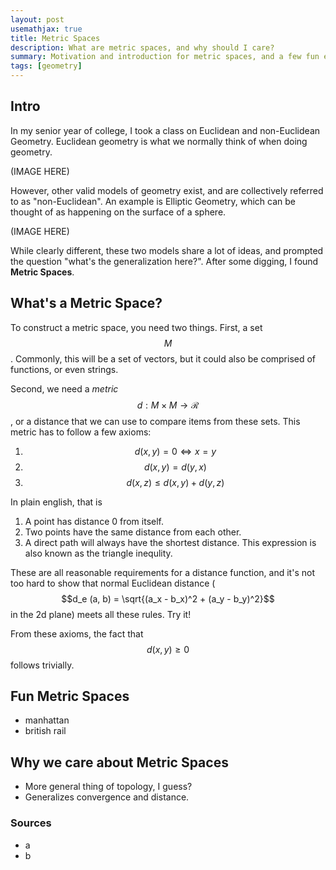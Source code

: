 ```yaml
---
layout: post
usemathjax: true
title: Metric Spaces
description: What are metric spaces, and why should I care?
summary: Motivation and introduction for metric spaces, and a few fun examples.
tags: [geometry]
---
```


## Intro

In my senior year of college, I took a class on Euclidean and non-Euclidean Geometry. Euclidean geometry is what we normally think of when doing geometry.

(IMAGE HERE)

However, other valid models of geometry exist, and are collectively referred to as "non-Euclidean". An example is Elliptic Geometry, which can be thought of as happening on the surface of a sphere.

(IMAGE HERE)

While clearly different, these two models share a lot of ideas, and prompted the question "what's the generalization here?". After some digging, I found **Metric Spaces**.

## What's a Metric Space?

To construct a metric space, you need two things. First, a set $$M$$. Commonly, this will be a set of vectors, but it could also be comprised of functions, or even strings.

Second, we need a _metric_ $$d: M \times M \rightarrow \mathcal{R}$$, or a distance that we can use to compare items from these sets. This metric has to follow a few axioms:

1. $$d(x, y) = 0 \iff x = y$$
2. $$d(x, y) = d(y, x)$$
3. $$d(x, z) \leq d(x, y) + d(y, z)$$

In plain english, that is

1. A point has distance 0 from itself.
2. Two points have the same distance from each other.
3. A direct path will always have the shortest distance. This expression is also known as the triangle inequlity.

These are all reasonable requirements for a distance function, and it's not too hard to show that normal Euclidean distance ($$d_e (a, b) = \sqrt{(a_x - b_x)^2 + (a_y - b_y)^2}$$ in the 2d plane) meets all these rules. Try it!

From these axioms, the fact that $$d(x, y) \geq 0$$ follows trivially.

## Fun Metric Spaces

- manhattan
- british rail

## Why we care about Metric Spaces

- More general thing of topology, I guess?
- Generalizes convergence and distance.

### Sources

- a
- b
